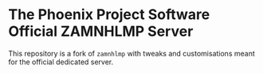 # The Phoenix Project Software Official ZAMNHLMP Server
This repository is a fork of `zamnhlmp` with tweaks and customisations meant for the official dedicated server.